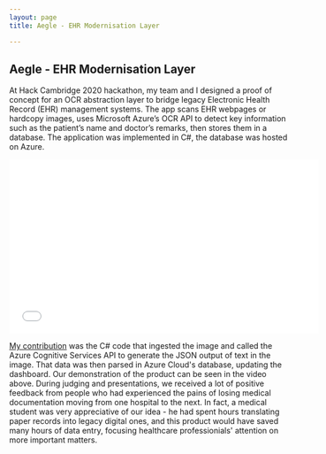 ```yaml
---
layout: page
title: Aegle - EHR Modernisation Layer

---
```

## Aegle - EHR Modernisation Layer

At Hack Cambridge 2020 hackathon, my team and I designed a proof of concept for an OCR abstraction layer to bridge legacy Electronic Health Record (EHR) management systems. The app scans EHR webpages or hardcopy images, uses Microsoft Azure’s OCR API to detect key information such as the patient’s name and doctor’s remarks, then stores them in a database. The application was implemented in C#, the database was hosted on Azure.

<iframe width="560" height="315" src="[https://www.youtube.com/embed/kjvqHetWXMc](https://www.youtube.com/embed/kjvqHetWXMc "https://www.youtube.com/embed/kjvqHetWXMc")" title="YouTube video player" frameborder="0" allow="accelerometer; autoplay; clipboard-write; encrypted-media; gyroscope; picture-in-picture" allowfullscreen></iframe>

[My contribution](https://github.com/jeremysee2/Hackbridgetest1) was the C# code that ingested the image and called the Azure Cognitive Services API to generate the JSON output of text in the image. That data was then parsed in Azure Cloud's database, updating the dashboard. Our demonstration of the product can be seen in the video above. During judging and presentations, we received a lot of positive feedback from people who had experienced the pains of losing medical documentation moving from one hospital to the next. In fact, a medical student was very appreciative of our idea - he had spent hours translating paper records into legacy digital ones, and this product would have saved many hours of data entry, focusing healthcare professionials' attention on more important matters.